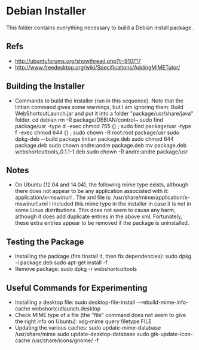 Debian Installer
=================
This folder contains everything necessary to build a Debian install package.

Refs
----
- http://ubuntuforums.org/showthread.php?t=910717
- http://www.freedesktop.org/wiki/Specifications/AddingMIMETutor/

Building the Installer
----------------------
- Commands to build the installer (run in this sequence).  Note that the lintian command gives some
  warnings, but I am ignoring them:
  Build WebShortcutLaunch.jar and put it into a folder "package/usr/share/java" folder.
  cd debian
  rm -R package/DEBIAN/control~
  sudo find package/usr -type d -exec chmod 755 {} \;
  sudo find package/usr -type f -exec chmod 644 {} \;
  sudo chown -R root:root package/usr
  sudo dpkg-deb --build package
  lintian package.deb
  sudo chmod 644 package.deb
  sudo chown andre:andre package.deb
  mv package.deb webshortcuttools_0.1.1-1.deb
  sudo chown -R andre:andre package/usr



Notes
-----
- On Ubuntu (12.04 and 14.04), the following mime type exists, although there does not appear to be any
  application associated with it: application/x-mswinurl .  The xml file is:
  /usr/share/mime/application/x-mswinurl.xml
  I included this mime type in the installer in case it is not in some Linux distributions.  This does
  not seem to cause any harm, although it does add duplicate entries in the above xml.  Fortunately, these
  extra entries appear to be removed if the package is uninstalled.


Testing the Package
-------------------
- Installing the package (firs tinstall it, then fix dependencies):
  sudo dpkg -i package.deb
  sudo apt-get install -f
- Remove package:
  sudo dpkg -r webshortcuttools

Useful Commands for Experimenting
---------------------------------
- Installing a desktop file:
  sudo desktop-file-install --rebuild-mime-info-cache webshortcutlaunch.desktop
- Check MIME type of a file (the "file" command does not seem to give the right info
  on Ubuntu):
  xdg-mime query filetype FILE
- Updating the various caches:
  sudo update-mime-database /usr/share/mime
  sudo update-desktop-database
  sudo gtk-update-icon-cache /usr/share/icons/gnome/ -f


